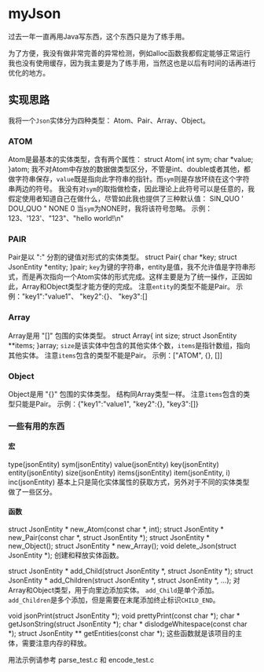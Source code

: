 # myJson #

过去一年一直再用Java写东西，这个东西只是为了练手用。

为了方便，我没有做非常完善的异常检测，例如alloc函数我都假定能够正常运行
我也没有使用缓存，因为我主要是为了练手用，当然这也是以后有时间的话再进行优化的地方。


## 实现思路 ##
我将一个`Json`实体分为四种类型：
Atom、Pair、Array、Object。

### ATOM ###
Atom是最基本的实体类型，含有两个属性：
        struct Atom{
            int sym;
            char *value;
        }atom;
我不对Atom中存放的数据做类型区分，不管是int、double或者其他，都做字符串保存，`value`既是指向此字符串的指针。而`sym`则是存放环绕在这个字符串两边的符号。
我没有对`sym`的取指做检查，因此理论上此符号可以是任意的，我假定使用者知道自己在做什么，尽管如此我也提供了三种默认值：
SIN_QUO '
DOU_QUO "
NONE    0
当`sym`为NONE时，我将该符号忽略。
示例：123、'123'、"123"、"hello world!\n"

### PAIR ###
Pair是以 ":" 分割的键值对形式的实体类型。
        struct Pair{
            char *key;
            struct JsonEntity *entity;
        }pair;
`key`为键的字符串，entity是值，我不允许值是字符串形式，而是再次指向一个Atom实体的形式完成。这样主要是为了统一操作，正因如此，Array和Object类型才能方便的完成。
注意`entity`的类型不能是Pair。
示例："key1":"value1"、 "key2":{}、 "key3":[]

### Array ###
Array是用 "[]" 包围的实体类型。
        struct Array{
            int size;
            struct JsonEntity **items;
        }array;
`size`是该实体中包含的其他实体个数，`items`是指针数组，指向其他实体。
注意`items`包含的类型不能是Pair。
示例：["ATOM", {}, []]

### Object ###
Object是用 "{}" 包围的实体类型。
结构同Array类型一样。
注意`items`包含的类型只能是Pair。
示例：{"key1":"value1", "key2":{}, "key3":[]}

### 一些有用的东西 ###

#### 宏 ####
type(jsonEntity)
sym(jsonEntity)
value(jsonEntity)
key(jsonEntity)
entity(jsonEntity)
size(jsonEntity)
items(jsonEntity)
item(jsonEntity, i)
inc(jsonEntity)
基本上只是简化实体属性的获取方式，另外对于不同的实体类型做了一些区分。

#### 函数 ####
struct JsonEntity * new_Atom(const char *, int);
struct JsonEntity * new_Pair(const char *, struct JsonEntity *);
struct JsonEntity * new_Object();
struct JsonEntity * new_Array();
void delete_Json(struct JsonEntity *);
创建和释放实体函数。

struct JsonEntity * add_Child(struct JsonEntity *, struct JsonEntity *);
struct JsonEntity * add_Children(struct JsonEntity *, struct JsonEntity *, ...);
对Array和Object类型，用于向里边添加实体。
`add_Child`是单个添加。
`add_Children`是多个添加，但是需要在末尾添加终止标识`CHILD_END`。

void jsonPrint(struct JsonEntity *);
void prettyPrint(const char *);
char * getJsonString(struct JsonEntity *);
char * dislodgeWhitespace(const char *);
struct JsonEntity ** getEntities(const char *);
这些函数就是该项目的主体，需要注意内存的释放。


用法示例请参考 parse_test.c 和 encode_test.c